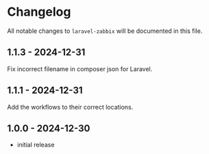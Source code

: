 # Changelog

All notable changes to `laravel-zabbix` will be documented in this file.

## 1.1.3 - 2024-12-31

Fix incorrect filename in composer json for Laravel.

## 1.1.1 - 2024-12-31

Add the workflows to their correct locations.

## 1.0.0 - 2024-12-30

- initial release
